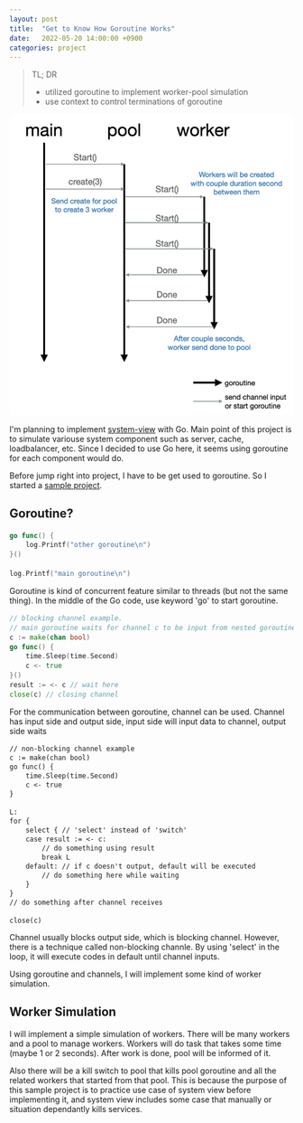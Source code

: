 ```yaml
---
layout: post
title:  "Get to Know How Goroutine Works"
date:   2022-05-20 14:00:00 +0900
categories: project
---
```

> TL; DR
> - utilized goroutine to implement worker-pool simulation
> - use context to control terminations of goroutine    
> 
> 

![normal](/assets/images/normal-case.png)  

I'm planning to implement [system-view](https://github.com/cocm1324/system-view) with Go. Main point of this project is to simulate variouse system component such as server, cache, loadbalancer, etc. Since I decided to use Go here, it seems using goroutine for each component would do.

Before jump right into project, I have to be get used to goroutine. So I started a [sample project](https://github.com/cocm1324/sample-goroutine).

## Goroutine? 
```go
go func() {
    log.Printf("other goroutine\n")
}()

log.Printf("main goroutine\n")
```
Goroutine is kind of concurrent feature similar to threads (but not the same thing). In the middle of the Go code, use keyword 'go' to start goroutine.  

```go
// blocking channel example. 
// main goroutine waits for channel c to be input from nested goroutine.
c := make(chan bool)
go func() {
    time.Sleep(time.Second)
    c <- true
}()
result := <- c // wait here
close(c) // closing channel
```

For the communication between goroutine, channel can be used.
Channel has input side and output side, input side will input data to channel, output side waits 

```
// non-blocking channel example
c := make(chan bool)
go func() {
    time.Sleep(time.Second)
    c <- true
}

L:
for {
    select { // 'select' instead of 'switch'
    case result := <- c:
        // do something using result
        break L
    default: // if c doesn't output, default will be executed
        // do something here while waiting
    }
}
// do something after channel receives

close(c)
```

Channel usually blocks output side, which is blocking channel. However, there is a technique called non-blocking channle. By using 'select' in the loop, it will execute codes in default until channel inputs.

Using goroutine and channels, I will implement some kind of worker simulation.


## Worker Simulation  

I will implement a simple simulation of workers. There will be many workers and a pool to manage workers. Workers will do task that takes some time (maybe 1 or 2 seconds). After work is done, pool will be informed of it.

Also there will be a kill switch to pool that kills pool goroutine and all the related workers that started from that pool. This is because the purpose of this sample project is to practice use case of system view before implementing it, and system view includes some case that manually or situation dependantly kills services.

